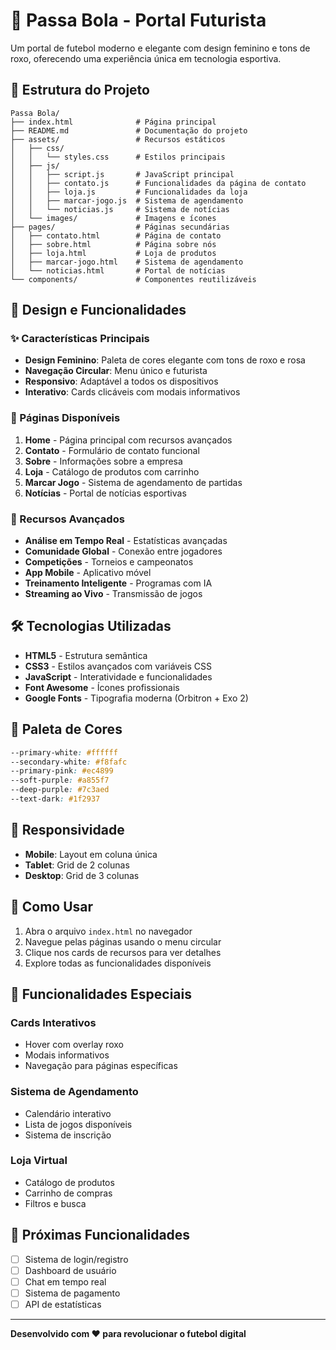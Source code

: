 # 🚀 Passa Bola - Portal Futurista

Um portal de futebol moderno e elegante com design feminino e tons de roxo, oferecendo uma experiência única em tecnologia esportiva.

## 📁 Estrutura do Projeto

```
Passa Bola/
├── index.html              # Página principal
├── README.md               # Documentação do projeto
├── assets/                 # Recursos estáticos
│   ├── css/
│   │   └── styles.css      # Estilos principais
│   ├── js/
│   │   ├── script.js       # JavaScript principal
│   │   ├── contato.js      # Funcionalidades da página de contato
│   │   ├── loja.js         # Funcionalidades da loja
│   │   ├── marcar-jogo.js  # Sistema de agendamento
│   │   └── noticias.js     # Sistema de notícias
│   └── images/             # Imagens e ícones
├── pages/                  # Páginas secundárias
│   ├── contato.html        # Página de contato
│   ├── sobre.html          # Página sobre nós
│   ├── loja.html           # Loja de produtos
│   ├── marcar-jogo.html    # Sistema de agendamento
│   └── noticias.html       # Portal de notícias
└── components/             # Componentes reutilizáveis
```

## 🎨 Design e Funcionalidades

### ✨ Características Principais
- **Design Feminino**: Paleta de cores elegante com tons de roxo e rosa
- **Navegação Circular**: Menu único e futurista
- **Responsivo**: Adaptável a todos os dispositivos
- **Interativo**: Cards clicáveis com modais informativos

### 🎯 Páginas Disponíveis
1. **Home** - Página principal com recursos avançados
2. **Contato** - Formulário de contato funcional
3. **Sobre** - Informações sobre a empresa
4. **Loja** - Catálogo de produtos com carrinho
5. **Marcar Jogo** - Sistema de agendamento de partidas
6. **Notícias** - Portal de notícias esportivas

### 🚀 Recursos Avançados
- **Análise em Tempo Real** - Estatísticas avançadas
- **Comunidade Global** - Conexão entre jogadores
- **Competições** - Torneios e campeonatos
- **App Mobile** - Aplicativo móvel
- **Treinamento Inteligente** - Programas com IA
- **Streaming ao Vivo** - Transmissão de jogos

## 🛠️ Tecnologias Utilizadas

- **HTML5** - Estrutura semântica
- **CSS3** - Estilos avançados com variáveis CSS
- **JavaScript** - Interatividade e funcionalidades
- **Font Awesome** - Ícones profissionais
- **Google Fonts** - Tipografia moderna (Orbitron + Exo 2)

## 🎨 Paleta de Cores

```css
--primary-white: #ffffff
--secondary-white: #f8fafc
--primary-pink: #ec4899
--soft-purple: #a855f7
--deep-purple: #7c3aed
--text-dark: #1f2937
```

## 📱 Responsividade

- **Mobile**: Layout em coluna única
- **Tablet**: Grid de 2 colunas
- **Desktop**: Grid de 3 colunas

## 🚀 Como Usar

1. Abra o arquivo `index.html` no navegador
2. Navegue pelas páginas usando o menu circular
3. Clique nos cards de recursos para ver detalhes
4. Explore todas as funcionalidades disponíveis

## 📝 Funcionalidades Especiais

### Cards Interativos
- Hover com overlay roxo
- Modais informativos
- Navegação para páginas específicas

### Sistema de Agendamento
- Calendário interativo
- Lista de jogos disponíveis
- Sistema de inscrição

### Loja Virtual
- Catálogo de produtos
- Carrinho de compras
- Filtros e busca

## 🎯 Próximas Funcionalidades

- [ ] Sistema de login/registro
- [ ] Dashboard de usuário
- [ ] Chat em tempo real
- [ ] Sistema de pagamento
- [ ] API de estatísticas

---

**Desenvolvido com ❤️ para revolucionar o futebol digital**
